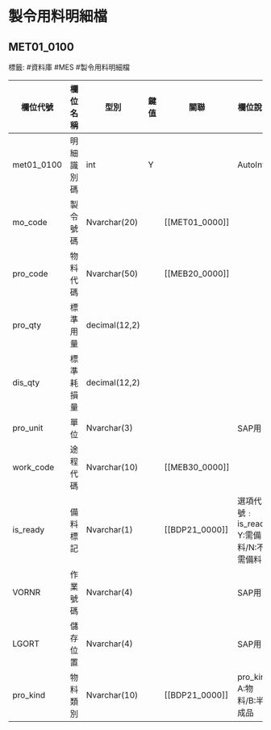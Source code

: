 # 製令用料明細檔
## MET01_0100
標籤: #資料庫 #MES #製令用料明細檔

| 欄位代號        | 欄位名稱  | 型別            | 鍵值 | 關聯          | 欄位說明                           |
| ----------- | ----- | ------------- | -- | ----------- | ------------------------------ |
| met01\_0100 | 明細識別碼 | int           | Y  |             | AutoInt                        |
| mo\_code    | 製令號碼  | Nvarchar(20)  |    | [[MET01_0000]] |                                |
| pro\_code   | 物料代碼  | Nvarchar(50)  |    | [[MEB20_0000]] |                                |
| pro\_qty    | 標準用量  | decimal(12,2) |    |             |                                |
| dis\_qty    | 標準耗損量 | decimal(12,2) |    |             |                                |
| pro\_unit   | 單位    | Nvarchar(3)   |    |             | SAP用                           |
| work\_code  | 途程代碼  | Nvarchar(10)  |    | [[MEB30_0000]] |                                |
| is\_ready   | 備料標記  | Nvarchar(1)   |    | [[BDP21_0000]] | 選項代號﹕is\_ready<br>Y:需備料/N:不需備料 |
| VORNR       | 作業號碼  | Nvarchar(4)   |    |             | SAP用                           |
| LGORT       | 儲存位置  | Nvarchar(4)   |    |             | SAP用                           |
| pro\_kind   | 物料類別  | Nvarchar(10)  |    | [[BDP21_0000]] | pro\_kind A:物料/B:半成品           |